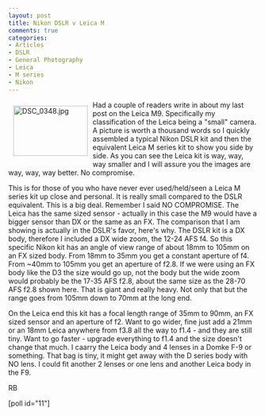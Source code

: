 ```yaml
---
layout: post
title: Nikon DSLR v Leica M
comments: true
categories:
- Articles
- DSLR
- General Photography
- Leica
- M series
- Nikon
---
```

<a rel="lightbox" href="/wp-content/uploads/2009/09/DSC_0348.jpg"><img title="DSC_0348.jpg" src="/wp-content/uploads/2009/09/.thumbs/.DSC_0348.jpg" border="0" alt="DSC_0348.jpg" hspace="10" vspace="10" width="150" height="101" align="left" /></a>Had a couple of readers write in about my last post on the Leica M9. Specifically my classification of the Leica being a "small" camera. A picture is worth a thousand words so I quickly assembled a typical Nikon DSLR kit and then the equivalent Leica M series kit to show you side by side. As you can see the Leica kit is way, way, way smaller and I will assure you the images are way, way, way better. No compromise.

This is for those of you who have never ever used/held/seen a Leica M series kit up close and personal. It is really small compared to the DSLR equivalent. This is a big deal. Remember I said NO COMPROMISE. The Leica has the same sized sensor - actually in this case the M9 would have a bigger sensor than DX or the same as an FX. The comparison that I am showing is actually in the DSLR's favor, here's why. The DSLR kit is a DX body, therefore I included a DX wide zoom, the 12-24 AFS f4. So this specific Nikon kit has an angle of view range of about 18mm to 105mm on an FX sized body. From 18mm to 35mm you get a constant aperture of f4. From ~40mm to 105mm you get an aperture of f2.8. If we were using an FX body like the D3 the size would go up, not the body but the wide zoom would probably be the 17-35 AFS f2.8, about the same size as the 28-70 AFS f2.8 shown here. That is giant and really heavy. Not only that but the range goes from 105mm down to 70mm at the long end.

On the Leica end this kit has a focal length range of 35mm to 90mm, an FX sized sensor and an aperture of f2. Want to go wider, fine just add a 21mm or an 18mm Leica anywhere from f3.8 all the way to f1.4 - and they are still tiny. Want to go faster - upgrade everything to f1.4 and the size doesn't change that much. I caarry the Leica body and 4 lenses in a Domke F-9 or something. That bag is tiny, it might get away with the D series body with NO lens. I could fit another 2 lenses or one lens and another Leica body in the F9.

RB

[poll id="11"] 